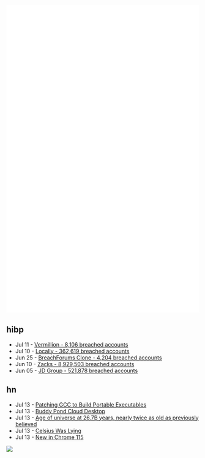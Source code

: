 ![Metrics](https://raw.githubusercontent.com/phixion/phixion/master/metrics.svg)

## hibp

<!--
for https://github.com/phixion/phixion/blob/main/.github/workflows/feeds.yml
-->
<!--START_SECTION:haveibeenpwnd-->
- Jul 11 - [Vermillion - 8,106 breached accounts](https://haveibeenpwned.com/PwnedWebsites#Vermillion)
- Jul 10 - [Locally - 362,619 breached accounts](https://haveibeenpwned.com/PwnedWebsites#Locally)
- Jun 25 - [BreachForums Clone - 4,204 breached accounts](https://haveibeenpwned.com/PwnedWebsites#BreachForumsClone)
- Jun 10 - [Zacks - 8,929,503 breached accounts](https://haveibeenpwned.com/PwnedWebsites#Zacks)
- Jun 05 - [JD Group - 521,878 breached accounts](https://haveibeenpwned.com/PwnedWebsites#JDGroup)
<!--END_SECTION:haveibeenpwnd-->

## hn

<!--
for https://github.com/phixion/phixion/blob/main/.github/workflows/feeds.yml
-->
<!--START_SECTION:hn-->
- Jul 13 - [Patching GCC to Build Portable Executables](https://ahgamut.github.io/2023/07/13/patching-gcc-cosmo/)
- Jul 13 - [Buddy Pond Cloud Desktop](https://buddypond.com/)
- Jul 13 - [Age of universe at 26.7B years, nearly twice as old as previously believed](https://phys.org/news/2023-07-age-universe-billion-years-previously.html)
- Jul 13 - [Celsius Was Lying](https://www.bloomberg.com/opinion/articles/2023-07-13/celsius-was-lying)
- Jul 13 - [New in Chrome 115](https://developer.chrome.com/blog/new-in-chrome-115/)
<!--END_SECTION:hn-->

<!--
for https://yhype.me
-->
![](https://hit.yhype.me/github/profile?user_id=13013670)
